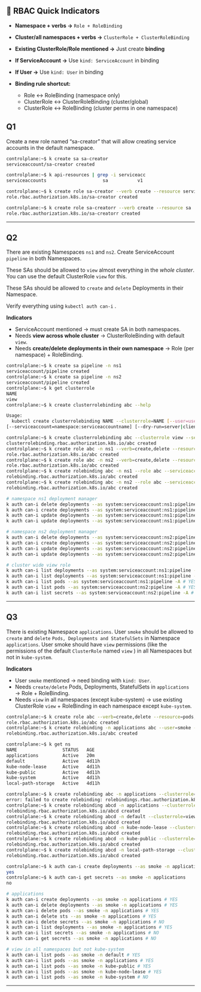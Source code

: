 ## 🔑 RBAC Quick Indicators

* **Namespace + verbs →** `Role + RoleBinding`
* **Cluster/all namespaces + verbs →** `ClusterRole + ClusterRoleBinding`
* **Existing ClusterRole/Role mentioned →** Just create **binding**
* **If ServiceAccount →** Use `kind: ServiceAccount` in binding
* **If User →** Use `kind: User` in binding
* **Binding rule shortcut:**

  * Role ↔ RoleBinding (namespace only)
  * ClusterRole ↔ ClusterRoleBinding (cluster/global)
  * ClusterRole ↔ RoleBinding (cluster perms in one namespace)


## Q1

Create a new role named “sa-creator” that will allow creating service accounts in the default namespace.
```bash
controlplane:~$ k create sa sa-creator
serviceaccount/sa-creator created

controlplane:~$ k api-resources | grep -i serviceacc
serviceaccounts                     sa           v1                                true         ServiceAccount

controlplane:~$ k create role sa-creator --verb create --resource serviceaccounts
role.rbac.authorization.k8s.io/sa-creator created

controlplane:~$ k create role sa-creatorr --verb create --resource sa
role.rbac.authorization.k8s.io/sa-creatorr created
```

---

## Q2

There are existing Namespaces `ns1` and `ns2`. Create ServiceAccount `pipeline` in both Namespaces.

These SAs should be allowed to `view` almost everything in the *whole cluster*. You can use the default ClusterRole `view` for this.

These SAs should be allowed to `create` and `delete` Deployments in their Namespace.

Verify everything using `kubectl auth can-i` .

**Indicators**

* ServiceAccount mentioned → must create SA in both namespaces.
* Needs **view across whole cluster** → ClusterRoleBinding with default `view`.
* Needs **create/delete deployments in their own namespace** → Role (per namespace) + RoleBinding.

```bash
controlplane:~$ k create sa pipeline -n ns1 
serviceaccount/pipeline created
controlplane:~$ k create sa pipeline -n ns2 
serviceaccount/pipeline created
controlplane:~$ k get clusterrole
NAME                                                                   CREATED AT
view                                                                   2025-08-19T09:03:53Z
controlplane:~$ k create clusterrolebinding abc --help

Usage:
  kubectl create clusterrolebinding NAME --clusterrole=NAME [--user=username] [--group=groupname]
[--serviceaccount=namespace:serviceaccountname] [--dry-run=server|client|none] [options]

controlplane:~$ k create clusterrolebinding abc --clusterrole view --serviceaccount=ns2:pipeline --serviceaccount=ns1:pipeline
clusterrolebinding.rbac.authorization.k8s.io/abc created
controlplane:~$ k create role abc -n ns1 --verb=create,delete --resource=deployments
role.rbac.authorization.k8s.io/abc created
controlplane:~$ k create role abc -n ns2 --verb=create,delete --resource=deployments
role.rbac.authorization.k8s.io/abc created
controlplane:~$ k create rolebinding abc -n ns1 --role abc --serviceaccount=ns1:pipeline   
rolebinding.rbac.authorization.k8s.io/abc created
controlplane:~$ k create rolebinding abc -n ns2 --role abc --serviceaccount=ns2:pipeline
rolebinding.rbac.authorization.k8s.io/abc created

# namespace ns1 deployment manager
k auth can-i delete deployments --as system:serviceaccount:ns1:pipeline -n ns1 # YES
k auth can-i create deployments --as system:serviceaccount:ns1:pipeline -n ns1 # YES
k auth can-i update deployments --as system:serviceaccount:ns1:pipeline -n ns1 # NO
k auth can-i update deployments --as system:serviceaccount:ns1:pipeline -n default # NO

# namespace ns2 deployment manager
k auth can-i delete deployments --as system:serviceaccount:ns2:pipeline -n ns2 # YES
k auth can-i create deployments --as system:serviceaccount:ns2:pipeline -n ns2 # YES
k auth can-i update deployments --as system:serviceaccount:ns2:pipeline -n ns2 # NO
k auth can-i update deployments --as system:serviceaccount:ns2:pipeline -n default # NO

# cluster wide view role
k auth can-i list deployments --as system:serviceaccount:ns1:pipeline -n ns1 # YES
k auth can-i list deployments --as system:serviceaccount:ns1:pipeline -A # YES
k auth can-i list pods --as system:serviceaccount:ns1:pipeline -A # YES
k auth can-i list pods --as system:serviceaccount:ns2:pipeline -A # YES
k auth can-i list secrets --as system:serviceaccount:ns2:pipeline -A # NO (default view-role doesn't allow)
```

---
## Q3

There is existing Namespace `applications`.
User `smoke` should be allowed to `create` and `delete` `Pods, Deployments and StatefulSets` in Namespace `applications`.
User smoke should have `view` permissions (like the permissions of the default `ClusterRole` named `view` ) in all Namespaces but not in `kube-system`.

**Indicators**

* User `smoke` mentioned → need binding with `kind: User`.
* Needs `create/delete` Pods, Deployments, StatefulSets in `applications` → Role + RoleBinding.
* Needs `view` in all namespaces (except kube-system) → use existing ClusterRole `view` + RoleBinding in each namespace except `kube-system`.


```bash
controlplane:~$ k create role abc --verb=create,delete --resource=pods,deployments,statefulsets -n applications 
role.rbac.authorization.k8s.io/abc created
controlplane:~$ k create rolebinding -n applications abc --user=smoke --role=abc    
rolebinding.rbac.authorization.k8s.io/abc created

controlplane:~$ k get ns
NAME                 STATUS   AGE
applications         Active   20m
default              Active   4d11h
kube-node-lease      Active   4d11h
kube-public          Active   4d11h
kube-system          Active   4d11h
local-path-storage   Active   4d11h

controlplane:~$ k create rolebinding abc -n applications --clusterrole=view --user=smoke
error: failed to create rolebinding: rolebindings.rbac.authorization.k8s.io "abc" already exists
controlplane:~$ k create rolebinding abcd -n applications --clusterrole=view --user=smoke
rolebinding.rbac.authorization.k8s.io/abcd created
controlplane:~$ k create rolebinding abcd -n default --clusterrole=view --user=smoke
rolebinding.rbac.authorization.k8s.io/abcd created
controlplane:~$ k create rolebinding abcd -n kube-node-lease --clusterrole=view --user=smoke
rolebinding.rbac.authorization.k8s.io/abcd created
controlplane:~$ k create rolebinding abcd -n kube-public --clusterrole=view --user=smoke
rolebinding.rbac.authorization.k8s.io/abcd created
controlplane:~$ k create rolebinding abcd -n local-path-storage --clusterrole=view --user=smoke
rolebinding.rbac.authorization.k8s.io/abcd created

controlplane:~$ k auth can-i create deployments --as smoke -n applications
yes
controlplane:~$ k auth can-i get secrets --as smoke -n applications
no

# applications
k auth can-i create deployments --as smoke -n applications # YES
k auth can-i delete deployments --as smoke -n applications # YES
k auth can-i delete pods --as smoke -n applications # YES
k auth can-i delete sts --as smoke -n applications # YES
k auth can-i delete secrets --as smoke -n applications # NO
k auth can-i list deployments --as smoke -n applications # YES
k auth can-i list secrets --as smoke -n applications # NO
k auth can-i get secrets --as smoke -n applications # NO

# view in all namespaces but not kube-system
k auth can-i list pods --as smoke -n default # YES
k auth can-i list pods --as smoke -n applications # YES
k auth can-i list pods --as smoke -n kube-public # YES
k auth can-i list pods --as smoke -n kube-node-lease # YES
k auth can-i list pods --as smoke -n kube-system # NO
```

---


